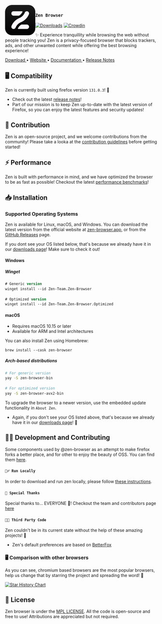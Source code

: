 <img src="./docs/assets/zen-black.svg" width="100px" align="left">

### `Zen Browser`

[![Downloads](https://img.shields.io/github/downloads/zen-browser/desktop/total.svg)](https://github.com/zen-browser/desktop/releases)
[![Crowdin](https://badges.crowdin.net/zen-browser/localized.svg)](https://crowdin.com/project/zen-browser)


✨ Experience tranquillity while browsing the web without people tracking you! Zen is a privacy-focused browser that blocks trackers, ads, and other unwanted content while offering the best browsing experience!

<div flex="true">
  <a href="https://zen-browser.app/download">
    Download
  </a>
  •
  <a href="https://zen-browser.app">
    Website
  </a>
  •
  <a href="https://docs.zen-browser.app">
    Documentation
  </a>
  • 
  <a href="https//zen-browser.app/release-notes/latest">
    Release Notes
  </a>
</div>

## 🖥️ Compatibility

Zen is currently built using firefox version `131.0.3`! 🚀

- Check out the latest [release notes](https://zen-browser.app/release-notes)!
- Part of our mission is to keep Zen up-to-date with the latest version of Firefox, so you can enjoy the latest features and security updates!

## 🤝 Contribution

Zen is an open-source project, and we welcome contributions from the community! Please take a looka at the [contribution guidelines](./docs/contribute.md) before getting started!

## ⚡ Performance

Zen is built with performance in mind, and we have optimized the browser to be as fast as possible! Checkout the latest [performance benchmarks](https://docs.zen-browser.app/benchmarks)!

## 📥 Installation

### Supported Operating Systems

Zen is available for Linux, macOS, and Windows. You can download the latest version from the official website at [zen-browser.app](https://zen-browser.app/download), or from the [GitHub Releases](https://github.com/zen-browser/desktop/releases) page.

If you dont see your OS listed below, that's because we already have it in our [downloads page](https://zen-browser.app/download)! Make sure to check it out!

#### Windows

##### Winget

```ps
# Generic version
winget install --id Zen-Team.Zen-Browser

# Optimized version
winget install --id Zen-Team.Zen-Browser.Optimized
```

#### macOS

- Requires macOS 10.15 or later
- Available for ARM and Intel architectures

You can also install Zen using Homebrew:

```
brew install --cask zen-browser
```

##### Arch-based distributions

```sh
# For generic version
yay -S zen-browser-bin

# For optimized version
yay -S zen-browser-avx2-bin
```

To upgrade the browser to a newer version, use the embedded update functionality in `About Zen`.

* Again, if you don't see your OS listed above, that's because we already have it in our [downloads page](https://zen-browser.app/download)! 🔄
 
## 👨‍💻 Development and Contributing

Some components used by @zen-browser as an attempt to make firefox forks a better place, and for other to enjoy the beauty of OSS. You can find them [here](https://github.com/zen-browser/components).

#### `🏃‍♂️ Run Locally`

In order to download and run zen locally, please follow [these instructions](https://docs.zen-browser.app/contribute/desktop).

#### `🎉 Special Thanks`

Special thanks to... EVERYONE 🎉! Checkout the team and contributors page [here](https://zen-browser.app/about)

#### `🧑‍💻 Third Party Code`

Zen couldn't be in its current state without the help of these amazing projects! 🙏

- Zen's default preferences are based on [BetterFox](https://github.com/yokoffing/Betterfox)

### 🖥️ Comparison with other browsers

As you can see, chromium based browsers are the most popular browsers, help us change that by starring the project and spreading the word! 🌟

<a href="https://star-history.com/#zen-browser/desktop&Date">
 <picture>
   <source media="(prefers-color-scheme: dark)" srcset="https://api.star-history.com/svg?repos=zen-browser/desktop,chromium/chromium,brave/brave-browser&type=Date&theme=dark" />
   <source media="(prefers-color-scheme: light)" srcset="https://api.star-history.com/svg?repos=zen-browser/desktop,chromium/chromium,brave/brave-browser&type=Date" />
   <img alt="Star History Chart" src="https://api.star-history.com/svg?repos=chromium/chromium,zen-browser/desktop,brave/brave-browser&type=Date" />
 </picture>
</a>

## 📄 License

Zen browser is under the [MPL LICENSE](./LICENSE). All the code is open-source and free to use! Attributions are appreciated but not required.
